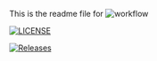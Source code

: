 This is the readme file for 
![workflow](https://github.com/40794434/sem/actions/workflows/main.yml/badge.svg)

[![LICENSE](https://img.shields.io/github/license/40794434/sem.svg?style=flat-square)](https://github.com/40794434/sem/blob/master/LICENSE)

[![Releases](https://img.shields.io/github/release/40794434/sem/all.svg?style=flat-square)](https://github.com/40794434/sem/releases)
